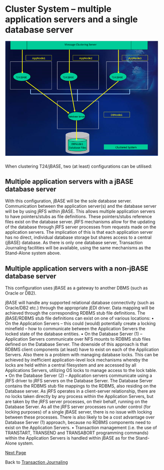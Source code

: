 # Cluster System – multiple application servers and a single database server  

<PageHeader />

![Picture8](./Picture8.png)  

When clustering T24/jBASE, two (at least) configurations can be utilised:

## Multiple application servers with a jBASE database server  

With this configuration, jBASE will be the sole database server. Communication between the application server(s) and the database server will be by using jRFS within jBASE. This allows multiple application servers to have pointers/stubs as file definitions. These pointers/stubs reference files exist on the database server. jRFS mechanisms allow for the updating of the database through jRFS server processes from requests made on the application servers. The implication of this is that each application server has no direct, individual database storage but shares access to a central (jBASE) database. As there is only one database server, Transaction Journaling facilities will be available, using the same mechanisms as the Stand-Alone system above.  

## Multiple application servers with a non-jBASE database server  

This configuration uses jBASE as a gateway to another DBMS (such as Oracle or DB2).  

jBASE will handle any supported relational database connectivity (such as Oracle/DB2 etc.) through the appropriate jEDI driver. Data mapping will be achieved through the corresponding RDBMS stub file definitions. The jBASE/RDBMS stub file definitions can exist on one of various locations:
• On the Application Servers – this could (would) potentially create a locking minefield – how to communicate between the Application Servers the locked state of the database entities.
• On the Database Server (1) – Application Servers communicate over NFS mounts to RDBMS stub files defined on the Database Server. The downside of this approach is that RDBMS client components (at least) have to exist on each of the Application Servers. Also there is a problem with managing database locks. This can be achieved by inefficient application-level lock mechanisms whereby the locks are held within a central filesystem and are accessed by all Applications Servers, utilizing OS locks to manage access to the lock table.
• On the Database Server (2) – Application servers communicate using a jRFS driver to jRFS servers on the Database Server. The Database Server contains the RDBMS stub file mappings to the RDBMS, also residing on the Database server. As jRFS operates in a client-server relationship, there are no locks taken directly by any process within the Application Servers, but are taken by the jRFS server processes, on their behalf, running on the Database Server. As all the jRFS server processes run under control (for locking purposes) of a single jBASE server, there is no issue with locking between these processes. There is also likely to be a cost advantage over Database Server (1) approach, because no RDBMS components need to exist on the Application Servers.
• Transaction management (i.e. the use of TRANSTART, TRANSEND and TRANSABORT programming commands) within the Application Servers is handled within jBASE as for the Stand-Alone system.

[Next Page](./../hot-standby/README.md)

Back to [Transaction Journaling](./../README.md)

<PageFooter />
